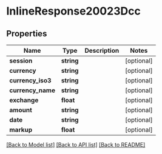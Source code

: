 # InlineResponse20023Dcc

## Properties
Name | Type | Description | Notes
------------ | ------------- | ------------- | -------------
**session** | **string** |  | [optional] 
**currency** | **string** |  | [optional] 
**currency_iso3** | **string** |  | [optional] 
**currency_name** | **string** |  | [optional] 
**exchange** | **float** |  | [optional] 
**amount** | **string** |  | [optional] 
**date** | **string** |  | [optional] 
**markup** | **float** |  | [optional] 

[[Back to Model list]](../../README.md#documentation-for-models) [[Back to API list]](../../README.md#documentation-for-api-endpoints) [[Back to README]](../../README.md)

